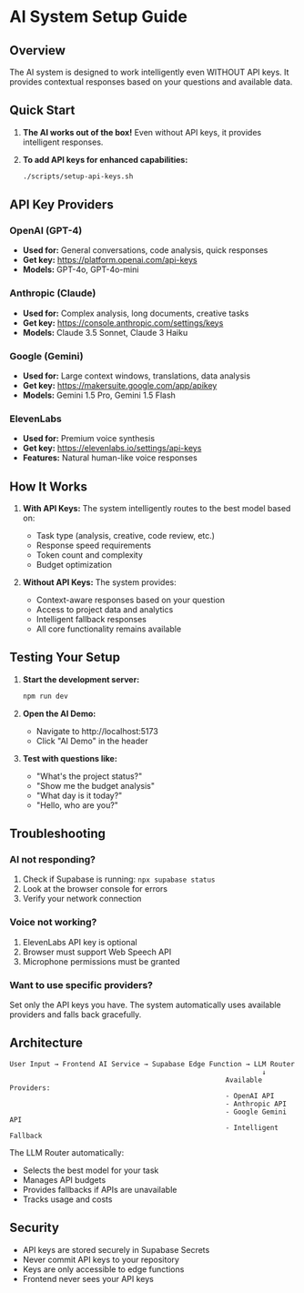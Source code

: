 # AI System Setup Guide

## Overview
The AI system is designed to work intelligently even WITHOUT API keys. It provides contextual responses based on your questions and available data.

## Quick Start

1. **The AI works out of the box!** Even without API keys, it provides intelligent responses.

2. **To add API keys for enhanced capabilities:**
   ```bash
   ./scripts/setup-api-keys.sh
   ```

## API Key Providers

### OpenAI (GPT-4)
- **Used for:** General conversations, code analysis, quick responses
- **Get key:** https://platform.openai.com/api-keys
- **Models:** GPT-4o, GPT-4o-mini

### Anthropic (Claude)
- **Used for:** Complex analysis, long documents, creative tasks
- **Get key:** https://console.anthropic.com/settings/keys
- **Models:** Claude 3.5 Sonnet, Claude 3 Haiku

### Google (Gemini)
- **Used for:** Large context windows, translations, data analysis
- **Get key:** https://makersuite.google.com/app/apikey
- **Models:** Gemini 1.5 Pro, Gemini 1.5 Flash

### ElevenLabs
- **Used for:** Premium voice synthesis
- **Get key:** https://elevenlabs.io/settings/api-keys
- **Features:** Natural human-like voice responses

## How It Works

1. **With API Keys:** The system intelligently routes to the best model based on:
   - Task type (analysis, creative, code review, etc.)
   - Response speed requirements
   - Token count and complexity
   - Budget optimization

2. **Without API Keys:** The system provides:
   - Context-aware responses based on your question
   - Access to project data and analytics
   - Intelligent fallback responses
   - All core functionality remains available

## Testing Your Setup

1. **Start the development server:**
   ```bash
   npm run dev
   ```

2. **Open the AI Demo:**
   - Navigate to http://localhost:5173
   - Click "AI Demo" in the header

3. **Test with questions like:**
   - "What's the project status?"
   - "Show me the budget analysis"
   - "What day is it today?"
   - "Hello, who are you?"

## Troubleshooting

### AI not responding?
1. Check if Supabase is running: `npx supabase status`
2. Look at the browser console for errors
3. Verify your network connection

### Voice not working?
1. ElevenLabs API key is optional
2. Browser must support Web Speech API
3. Microphone permissions must be granted

### Want to use specific providers?
Set only the API keys you have. The system automatically uses available providers and falls back gracefully.

## Architecture

```
User Input → Frontend AI Service → Supabase Edge Function → LLM Router
                                                              ↓
                                                     Available Providers:
                                                     - OpenAI API
                                                     - Anthropic API  
                                                     - Google Gemini API
                                                     - Intelligent Fallback
```

The LLM Router automatically:
- Selects the best model for your task
- Manages API budgets
- Provides fallbacks if APIs are unavailable
- Tracks usage and costs

## Security

- API keys are stored securely in Supabase Secrets
- Never commit API keys to your repository
- Keys are only accessible to edge functions
- Frontend never sees your API keys